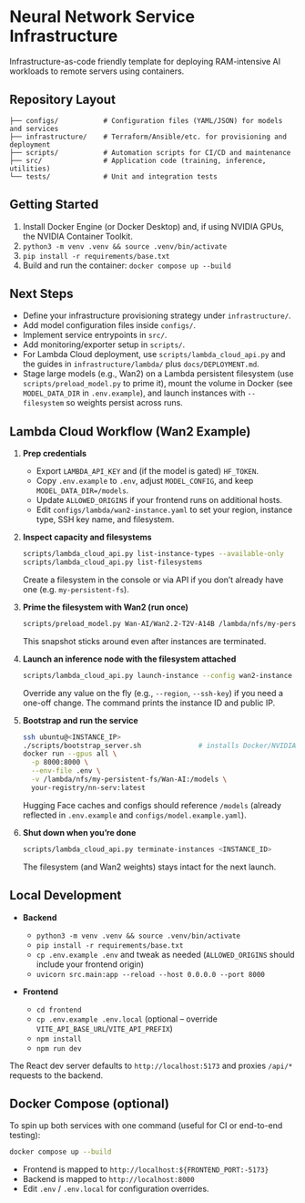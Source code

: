 # Neural Network Service Infrastructure

Infrastructure-as-code friendly template for deploying RAM-intensive AI workloads to remote servers using containers.

## Repository Layout

```
├── configs/           # Configuration files (YAML/JSON) for models and services
├── infrastructure/    # Terraform/Ansible/etc. for provisioning and deployment
├── scripts/           # Automation scripts for CI/CD and maintenance
├── src/               # Application code (training, inference, utilities)
└── tests/             # Unit and integration tests
```

## Getting Started

1. Install Docker Engine (or Docker Desktop) and, if using NVIDIA GPUs, the NVIDIA Container Toolkit.
2. `python3 -m venv .venv && source .venv/bin/activate`
3. `pip install -r requirements/base.txt`
4. Build and run the container: `docker compose up --build`

## Next Steps

- Define your infrastructure provisioning strategy under `infrastructure/`.
- Add model configuration files inside `configs/`.
- Implement service entrypoints in `src/`.
- Add monitoring/exporter setup in `scripts/`.
- For Lambda Cloud deployment, use `scripts/lambda_cloud_api.py` and the guides in `infrastructure/lambda/` plus `docs/DEPLOYMENT.md`.
- Stage large models (e.g., Wan2) on a Lambda persistent filesystem (use `scripts/preload_model.py` to prime it), mount the volume in Docker (see `MODEL_DATA_DIR` in `.env.example`), and launch instances with `--filesystem` so weights persist across runs.

## Lambda Cloud Workflow (Wan2 Example)

1. **Prep credentials**  
   - Export `LAMBDA_API_KEY` and (if the model is gated) `HF_TOKEN`.  
   - Copy `.env.example` to `.env`, adjust `MODEL_CONFIG`, and keep `MODEL_DATA_DIR=/models`.
   - Update `ALLOWED_ORIGINS` if your frontend runs on additional hosts.
   - Edit `configs/lambda/wan2-instance.yaml` to set your region, instance type, SSH key name, and filesystem.

2. **Inspect capacity and filesystems**  
   ```bash
   scripts/lambda_cloud_api.py list-instance-types --available-only
   scripts/lambda_cloud_api.py list-filesystems
   ```
   Create a filesystem in the console or via API if you don’t already have one (e.g. `my-persistent-fs`).

3. **Prime the filesystem with Wan2 (run once)**  
   ```bash
   scripts/preload_model.py Wan-AI/Wan2.2-T2V-A14B /lambda/nfs/my-persistent-fs/Wan-AI
   ```
   This snapshot sticks around even after instances are terminated.

4. **Launch an inference node with the filesystem attached**  
   ```bash
   scripts/lambda_cloud_api.py launch-instance --config wan2-instance
   ```
   Override any value on the fly (e.g., `--region`, `--ssh-key`) if you need a one-off change. The command prints the instance ID and public IP.

5. **Bootstrap and run the service**  
   ```bash
   ssh ubuntu@<INSTANCE_IP>
   ./scripts/bootstrap_server.sh              # installs Docker/NVIDIA toolkit if needed
   docker run --gpus all \
     -p 8000:8000 \
     --env-file .env \
     -v /lambda/nfs/my-persistent-fs/Wan-AI:/models \
     your-registry/nn-serv:latest
   ```
   Hugging Face caches and configs should reference `/models` (already reflected in `.env.example` and `configs/model.example.yaml`).

6. **Shut down when you’re done**  
   ```bash
   scripts/lambda_cloud_api.py terminate-instances <INSTANCE_ID>
   ```
   The filesystem (and Wan2 weights) stays intact for the next launch.

## Local Development

- **Backend**
  - `python3 -m venv .venv && source .venv/bin/activate`
  - `pip install -r requirements/base.txt`
  - `cp .env.example .env` and tweak as needed (`ALLOWED_ORIGINS` should include your frontend origin)
  - `uvicorn src.main:app --reload --host 0.0.0.0 --port 8000`

- **Frontend**
  - `cd frontend`
  - `cp .env.example .env.local` (optional – override `VITE_API_BASE_URL`/`VITE_API_PREFIX`)
  - `npm install`
  - `npm run dev`

The React dev server defaults to `http://localhost:5173` and proxies `/api/*` requests to the backend.

## Docker Compose (optional)

To spin up both services with one command (useful for CI or end-to-end testing):

```bash
docker compose up --build
```

- Frontend is mapped to `http://localhost:${FRONTEND_PORT:-5173}`
- Backend is mapped to `http://localhost:8000`
- Edit `.env` / `.env.local` for configuration overrides.
